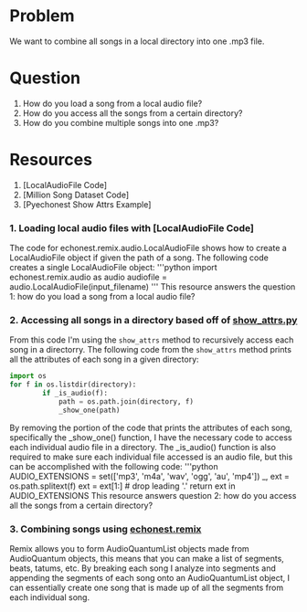 # Problem
We want to combine all songs in a local directory into one .mp3 file.

# Question
1. How do you load a song from a local audio file?
2. How do you access all the songs from a certain directory?
3. How do you combine multiple songs into one .mp3?

# Resources
1. [LocalAudioFile Code]
2. [Million Song Dataset Code]
3. [Pyechonest Show Attrs Example]

### 1. Loading local audio files with [LocalAudioFile Code]
The code for echonest.remix.audio.LocalAudioFile shows how to create a LocalAudioFile object if given the path of a song. The following code creates a single LocalAudioFile object:
'''python
import echonest.remix.audio as audio
audiofile = audio.LocalAudioFile(input_filename)
'''
This resource answers the question 1: how do you load a song from a local audio file?

### 2. Accessing all songs in a directory based off of [show_attrs.py]
From this code I'm using the `show_attrs` method to recursively access each song in a directorry. The following code from the `show_attrs` method prints all the attributes of each song in a given directory: 
```python
import os
for f in os.listdir(directory):
        if _is_audio(f):
            path = os.path.join(directory, f)
            _show_one(path)
```
By removing the portion of the code that prints the attributes of each song, specifically the _show_one() function, I have the necessary code to access each individual audio file in a directory. The _is_audio() function is also required to make sure each individual file accessed is an audio file, but this can be accomplished with the following code:
'''python
AUDIO_EXTENSIONS = set(['mp3', 'm4a', 'wav', 'ogg', 'au', 'mp4'])
_, ext = os.path.splitext(f)
    ext = ext[1:] # drop leading '.'
    return ext in AUDIO_EXTENSIONS
This resource answers question 2: how do you access all the songs from a certain directory?

### 3. Combining songs using [echonest.remix]
Remix allows you to form AudioQuantumList objects made from AudioQuantum objects, this means that you can make a list of segments, beats, tatums, etc. By breaking each song I analyze into segments and appending the segments of each song onto an AudioQuantumList object, I can essentially create one song that is made up of all the segments from each individual song. 

[Pyechonest.track Code]: http://echonest.github.io/remix/apidocs/echonest.remix.audio.LocalAudioFile-class.html
[show_attrs.py]: https://github.com/echonest/pyechonest/blob/master/examples/show_attrs.py
[echonest.remix]: http://echonest.github.io/remix/tutorial.html
